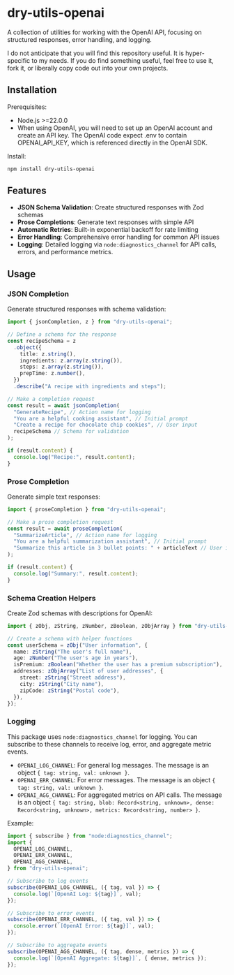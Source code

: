 # dry-utils-openai

A collection of utilities for working with the OpenAI API, focusing on structured responses, error handling, and logging.

I do not anticipate that you will find this repository useful. It is hyper-specific to my needs. If you do find something useful, feel free to use it, fork it, or liberally copy code out into your own projects.

## Installation

Prerequisites:

- Node.js >=22.0.0
- When using OpenAI, you will need to set up an OpenAI account and create an API key. The OpenAI code expect .env to contain OPENAI_API_KEY, which is referenced directly in the OpenAI SDK.

Install:

```bash
npm install dry-utils-openai
```

## Features

- **JSON Schema Validation**: Create structured responses with Zod schemas
- **Prose Completions**: Generate text responses with simple API
- **Automatic Retries**: Built-in exponential backoff for rate limiting
- **Error Handling**: Comprehensive error handling for common API issues
- **Logging**: Detailed logging via `node:diagnostics_channel` for API calls, errors, and performance metrics.

## Usage

### JSON Completion

Generate structured responses with schema validation:

```typescript
import { jsonCompletion, z } from "dry-utils-openai";

// Define a schema for the response
const recipeSchema = z
  .object({
    title: z.string(),
    ingredients: z.array(z.string()),
    steps: z.array(z.string()),
    prepTime: z.number(),
  })
  .describe("A recipe with ingredients and steps");

// Make a completion request
const result = await jsonCompletion(
  "GenerateRecipe", // Action name for logging
  "You are a helpful cooking assistant", // Initial prompt
  "Create a recipe for chocolate chip cookies", // User input
  recipeSchema // Schema for validation
);

if (result.content) {
  console.log("Recipe:", result.content);
}
```

### Prose Completion

Generate simple text responses:

```typescript
import { proseCompletion } from "dry-utils-openai";

// Make a prose completion request
const result = await proseCompletion(
  "SummarizeArticle", // Action name for logging
  "You are a helpful summarization assistant", // Initial prompt
  "Summarize this article in 3 bullet points: " + articleText // User input
);

if (result.content) {
  console.log("Summary:", result.content);
}
```

### Schema Creation Helpers

Create Zod schemas with descriptions for OpenAI:

```typescript
import { zObj, zString, zNumber, zBoolean, zObjArray } from "dry-utils-openai";

// Create a schema with helper functions
const userSchema = zObj("User information", {
  name: zString("The user's full name"),
  age: zNumber("The user's age in years"),
  isPremium: zBoolean("Whether the user has a premium subscription"),
  addresses: zObjArray("List of user addresses", {
    street: zString("Street address"),
    city: zString("City name"),
    zipCode: zString("Postal code"),
  }),
});
```

### Logging

This package uses `node:diagnostics_channel` for logging. You can subscribe to these channels to receive log, error, and aggregate metric events.

- `OPENAI_LOG_CHANNEL`: For general log messages. The message is an object `{ tag: string, val: unknown }`.
- `OPENAI_ERR_CHANNEL`: For error messages. The message is an object `{ tag: string, val: unknown }`.
- `OPENAI_AGG_CHANNEL`: For aggregated metrics on API calls. The message is an object `{ tag: string, blob: Record<string, unknown>, dense: Record<string, unknown>, metrics: Record<string, number> }`.

Example:
```typescript
import { subscribe } from "node:diagnostics_channel";
import {
  OPENAI_LOG_CHANNEL,
  OPENAI_ERR_CHANNEL,
  OPENAI_AGG_CHANNEL,
} from "dry-utils-openai";

// Subscribe to log events
subscribe(OPENAI_LOG_CHANNEL, ({ tag, val }) => {
  console.log(`[OpenAI Log: ${tag}]`, val);
});

// Subscribe to error events
subscribe(OPENAI_ERR_CHANNEL, ({ tag, val }) => {
  console.error(`[OpenAI Error: ${tag}]`, val);
});

// Subscribe to aggregate events
subscribe(OPENAI_AGG_CHANNEL, ({ tag, dense, metrics }) => {
  console.log(`[OpenAI Aggregate: ${tag}]`, { dense, metrics });
});
```
